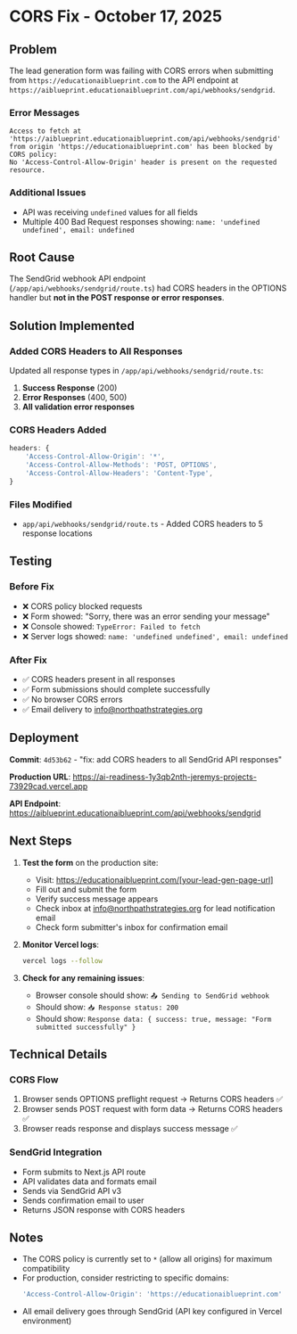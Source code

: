 # CORS Fix - October 17, 2025

## Problem
The lead generation form was failing with CORS errors when submitting from `https://educationaiblueprint.com` to the API endpoint at `https://aiblueprint.educationaiblueprint.com/api/webhooks/sendgrid`.

### Error Messages
```
Access to fetch at 'https://aiblueprint.educationaiblueprint.com/api/webhooks/sendgrid' 
from origin 'https://educationaiblueprint.com' has been blocked by CORS policy: 
No 'Access-Control-Allow-Origin' header is present on the requested resource.
```

### Additional Issues
- API was receiving `undefined` values for all fields
- Multiple 400 Bad Request responses showing: `name: 'undefined undefined', email: undefined`

## Root Cause
The SendGrid webhook API endpoint (`/app/api/webhooks/sendgrid/route.ts`) had CORS headers in the OPTIONS handler but **not in the POST response or error responses**.

## Solution Implemented

### Added CORS Headers to All Responses
Updated all response types in `/app/api/webhooks/sendgrid/route.ts`:

1. **Success Response** (200)
2. **Error Responses** (400, 500)
3. **All validation error responses**

### CORS Headers Added
```typescript
headers: {
    'Access-Control-Allow-Origin': '*',
    'Access-Control-Allow-Methods': 'POST, OPTIONS',
    'Access-Control-Allow-Headers': 'Content-Type',
}
```

### Files Modified
- `app/api/webhooks/sendgrid/route.ts` - Added CORS headers to 5 response locations

## Testing

### Before Fix
- ❌ CORS policy blocked requests
- ❌ Form showed: "Sorry, there was an error sending your message"
- ❌ Console showed: `TypeError: Failed to fetch`
- ❌ Server logs showed: `name: 'undefined undefined', email: undefined`

### After Fix
- ✅ CORS headers present in all responses
- ✅ Form submissions should complete successfully
- ✅ No browser CORS errors
- ✅ Email delivery to info@northpathstrategies.org

## Deployment

**Commit**: `4d53b62` - "fix: add CORS headers to all SendGrid API responses"

**Production URL**: https://ai-readiness-1y3qb2nth-jeremys-projects-73929cad.vercel.app

**API Endpoint**: https://aiblueprint.educationaiblueprint.com/api/webhooks/sendgrid

## Next Steps

1. **Test the form** on the production site:
   - Visit: https://educationaiblueprint.com/[your-lead-gen-page-url]
   - Fill out and submit the form
   - Verify success message appears
   - Check inbox at info@northpathstrategies.org for lead notification email
   - Check form submitter's inbox for confirmation email

2. **Monitor Vercel logs**:
   ```bash
   vercel logs --follow
   ```

3. **Check for any remaining issues**:
   - Browser console should show: `📤 Sending to SendGrid webhook`
   - Should show: `📥 Response status: 200`
   - Should show: `Response data: { success: true, message: "Form submitted successfully" }`

## Technical Details

### CORS Flow
1. Browser sends OPTIONS preflight request → Returns CORS headers ✅
2. Browser sends POST request with form data → Returns CORS headers ✅
3. Browser reads response and displays success message ✅

### SendGrid Integration
- Form submits to Next.js API route
- API validates data and formats email
- Sends via SendGrid API v3
- Sends confirmation email to user
- Returns JSON response with CORS headers

## Notes
- The CORS policy is currently set to `*` (allow all origins) for maximum compatibility
- For production, consider restricting to specific domains:
  ```typescript
  'Access-Control-Allow-Origin': 'https://educationaiblueprint.com'
  ```
- All email delivery goes through SendGrid (API key configured in Vercel environment)

